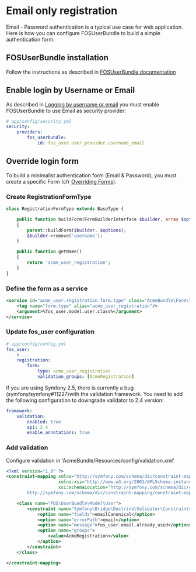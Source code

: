Email only registration
=======================

Email - Password authentication is a typical use case for web application.
Here is how you can configure FOSUserBundle to build a simple authentication form.

## FOSUserBundle installation
Follow the instructions as described in [FOSUserBundle documentation](index.md)

## Enable login by Username or Email
As described in [Logging by username or email](logging_by_username_or_email.md)
you must enable FOSUserBundle to use Email as security provider:

```yaml
# app/config/security.yml
security:
    providers:
        fos_userbundle:
            id: fos_user.user_provider.username_email
```

## Override login form
To build a minimalist authentication form (Email & Password), you must create a
specific Form (cfr [Overriding Forms](overriding_forms.md)).

### Create RegistrationFormType
```php
class RegistrationFormType extends BaseType {

    public function buildForm(FormBuilderInterface $builder, array $options)
    {
        parent::buildForm($builder, $options);
        $builder->remove('username');
    }

    public function getName()
    {
        return 'acme_user_registration';
    }
}
```

### Define the form as a service
```xml
<service id="acme_user.registration.form.type" class="AcmeBundle\Form\Type\RegistrationFormType">
    <tag name="form.type" alias="acme_user_registration"/>
    <argument>%fos_user.model.user.class%</argument>
</service>
```

### Update fos_user configuration
```yaml
# app/config/config.yml
fos_user:
    # ...
    registration:
        form:
            type: acme_user_registration
            validation_groups: [AcmeRegistration]

```

If you are using Symfony 2.5, there is currently a bug (symfony/symfony#11227)with the validation framework.
You need to add the following configuration to downgrade validator to 2.4 version:
```yaml
framework:
    validation:
        enabled: true
        api: 2.4
        enable_annotations: true
```

### Add validation
Configure validation in 'AcmeBundle/Resources/config/validation.xml'
```xml
<?xml version="1.0" ?>
<constraint-mapping xmlns="http://symfony.com/schema/dic/constraint-mapping"
                    xmlns:xsi="http://www.w3.org/2001/XMLSchema-instance"
                    xsi:schemaLocation="http://symfony.com/schema/dic/constraint-mapping
        http://symfony.com/schema/dic/constraint-mapping/constraint-mapping-1.0.xsd">

    <class name="FOS\UserBundle\Model\User">
        <constraint name="Symfony\Bridge\Doctrine\Validator\Constraints\UniqueEntity">
            <option name="fields">emailCanonical</option>
            <option name="errorPath">email</option>
            <option name="message">fos_user.email.already_used</option>
            <option name="groups">
                <value>AcmeRegistration</value>
            </option>
        </constraint>
    </class>

</constraint-mapping>
```
